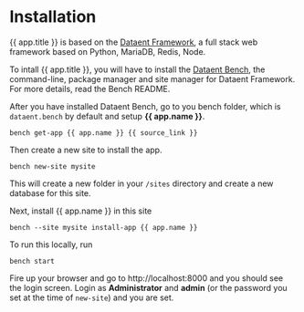 <!-- title: {{ app.title }} Installation -->

# Installation

{{ app.title }} is based on the <a href="https://epaas.xyz">Dataent Framework</a>, a full stack web framework based on Python, MariaDB, Redis, Node.

To intall {{ app.title }}, you will have to install the <a href="https://github.com/dataent/bench">Dataent Bench</a>, the command-line, package manager and site manager for Dataent Framework. For more details, read the Bench README.

After you have installed Dataent Bench, go to you bench folder, which is     `dataent.bench` by default and setup **{{ app.name }}**.

    bench get-app {{ app.name }} {{ source_link }}

Then create a new site to install the app.

    bench new-site mysite

This will create a new folder in your `/sites` directory and create a new database for this site.

Next, install {{ app.name }} in this site

    bench --site mysite install-app {{ app.name }}

To run this locally, run

    bench start

Fire up your browser and go to http://localhost:8000 and you should see the login screen. Login as **Administrator** and **admin** (or the password you set at the time of `new-site`) and you are set.

<!-- jinja -->
<!-- autodoc -->
